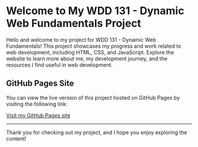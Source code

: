 # Welcome to My WDD 131 - Dynamic Web Fundamentals Project

Hello and welcome to my project for WDD 131 - Dynamic Web Fundamentals! This project showcases my progress and work related to web development, including HTML, CSS, and JavaScript. Explore the website to learn more about me, my development journey, and the resources I find useful in web development.

## GitHub Pages Site
 
You can view the live version of this project hosted on GitHub Pages by visiting the following link:

[Visit my GitHub Pages site](https://Soptive.github.io/wdd131/)

---

Thank you for checking out my project, and I hope you enjoy exploring the content!
